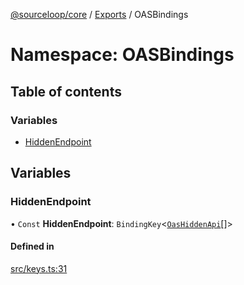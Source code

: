 [@sourceloop/core](../README.md) / [Exports](../modules.md) / OASBindings

# Namespace: OASBindings

## Table of contents

### Variables

- [HiddenEndpoint](OASBindings.md#hiddenendpoint)

## Variables

### HiddenEndpoint

• `Const` **HiddenEndpoint**: `BindingKey`<[`OasHiddenApi`](../modules.md#oashiddenapi)[]\>

#### Defined in

[src/keys.ts:31](https://github.com/sourcefuse/loopback4-microservice-catalog/blob/bc2553587/packages/core/src/keys.ts#L31)
